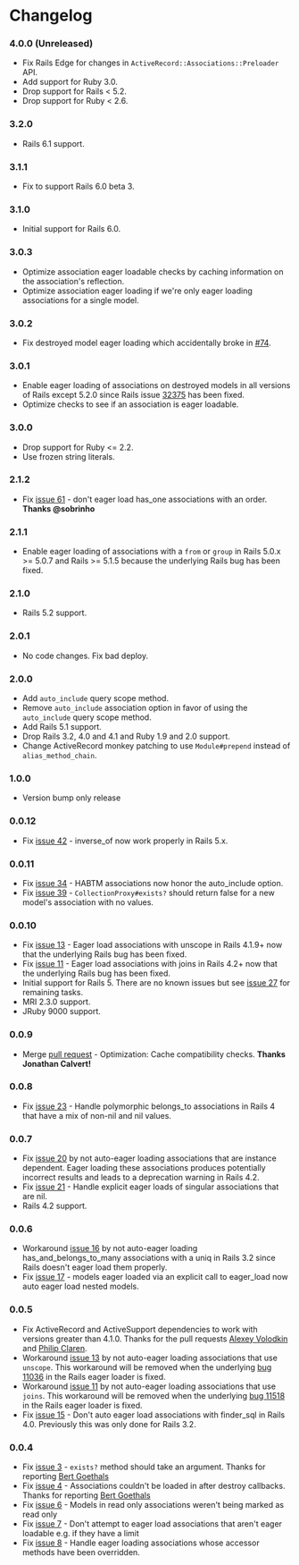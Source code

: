 # Changelog

### 4.0.0 (Unreleased)
- Fix Rails Edge for changes in `ActiveRecord::Associations::Preloader` API.
- Add support for Ruby 3.0.  
- Drop support for Rails < 5.2.
- Drop support for Ruby < 2.6.

### 3.2.0
- Rails 6.1 support.

### 3.1.1
- Fix to support Rails 6.0 beta 3.

### 3.1.0
- Initial support for Rails 6.0.

### 3.0.3
- Optimize association eager loadable checks by caching information on the association's reflection.
- Optimize association eager loading if we're only eager loading associations for a single model.

### 3.0.2
- Fix destroyed model eager loading which accidentally broke in [#74](https://github.com/salsify/goldiloader/pull/74).

### 3.0.1
- Enable eager loading of associations on destroyed models in all versions of Rails except 5.2.0 since
  Rails issue [32375](https://github.com/rails/rails/pull/32375) has been fixed.
- Optimize checks to see if an association is eager loadable.

### 3.0.0
* Drop support for Ruby <= 2.2.
* Use frozen string literals.

### 2.1.2 
* Fix [issue 61](https://github.com/salsify/goldiloader/issues/61) - don't eager load has_one associations with an order.
  **Thanks @sobrinho**

### 2.1.1
* Enable eager loading of associations with a `from` or `group` in Rails 5.0.x >= 5.0.7 and Rails >= 5.1.5 because
  the underlying Rails bug has been fixed.
  
### 2.1.0
* Rails 5.2 support.

### 2.0.1
* No code changes. Fix bad deploy.

### 2.0.0
* Add `auto_include` query scope method.
* Remove `auto_include` association option in favor of using the `auto_include` query scope method.
* Add Rails 5.1 support.
* Drop Rails 3.2, 4.0 and 4.1 and Ruby 1.9 and 2.0 support.
* Change ActiveRecord monkey patching to use `Module#prepend` instead of `alias_method_chain`.

### 1.0.0
* Version bump only release

### 0.0.12
* Fix [issue 42](https://github.com/salsify/goldiloader/issues/42) - inverse_of now work properly in Rails 5.x.

### 0.0.11
* Fix [issue 34](https://github.com/salsify/goldiloader/issues/34) - HABTM associations now honor 
  the auto_include option.
* Fix [issue 39](https://github.com/salsify/goldiloader/issues/39) - `CollectionProxy#exists?` should return false 
  for a new model's association with no values.
  
### 0.0.10
* Fix [issue 13](https://github.com/salsify/goldiloader/issues/13) - Eager load associations with unscope
  in Rails 4.1.9+ now that the underlying Rails bug has been fixed.
* Fix [issue 11](https://github.com/salsify/goldiloader/issues/11) - Eager load associations with joins in 
  Rails 4.2+ now that the underlying Rails bug has been fixed.
* Initial support for Rails 5. There are no known issues but see 
  [issue 27](https://github.com/salsify/goldiloader/issues/27) for remaining tasks.
* MRI 2.3.0 support.
* JRuby 9000 support.

### 0.0.9
* Merge [pull request](https://github.com/salsify/goldiloader/pull/24) - Optimization: Cache compatibility
  checks. **Thanks Jonathan Calvert!**

### 0.0.8
* Fix [issue 23](https://github.com/salsify/goldiloader/issues/23) - Handle polymorphic belongs_to
  associations in Rails 4 that have a mix of non-nil and nil values.

### 0.0.7
* Fix [issue 20](https://github.com/salsify/goldiloader/issues/20) by not auto-eager loading 
  associations that are instance dependent. Eager loading these associations produces potentially
  incorrect results and leads to a deprecation warning in Rails 4.2.
* Fix [issue 21](https://github.com/salsify/goldiloader/issues/21) - Handle explicit eager loads
  of singular associations that are nil.
* Rails 4.2 support.

### 0.0.6
* Workaround [issue 16](https://github.com/salsify/goldiloader/issues/16) by not auto-eager loading 
  has_and_belongs_to_many associations with a uniq in Rails 3.2 since Rails doesn't eager load them 
  properly.
* Fix [issue 17](https://github.com/salsify/goldiloader/issues/17) - models eager loaded via an explicit
  call to eager_load now auto eager load nested models.

### 0.0.5

* Fix ActiveRecord and ActiveSupport dependencies to work with versions greater than 4.1.0. Thanks for the pull
  requests [Alexey Volodkin](https://github.com/miraks) and [Philip Claren](https://github.com/DerKobe).
* Workaround [issue 13](https://github.com/salsify/goldiloader/issues/13) by not auto-eager loading associations
  that use `unscope`. This workaround will be removed when the underlying 
  [bug 11036](https://github.com/rails/rails/issues/11036) in the Rails eager loader is fixed.
* Workaround [issue 11](https://github.com/salsify/goldiloader/issues/11) by not auto-eager loading associations
  that use `joins`. This workaround will be removed when the underlying 
  [bug 11518](https://github.com/rails/rails/pull/11518) in the Rails eager loader is fixed.
* Fix [issue 15](https://github.com/salsify/goldiloader/issues/15) - Don't auto eager load associations 
  with finder_sql in Rails 4.0. Previously this was only done for Rails 3.2.

### 0.0.4
 
* Fix [issue 3](https://github.com/salsify/goldiloader/issues/3) - `exists?` method should take an argument. 
  Thanks for reporting [Bert Goethals](https://github.com/Bertg)
* Fix [issue 4](https://github.com/salsify/goldiloader/issues/4) - Associations couldn't be loaded in after 
  destroy callbacks. Thanks for reporting [Bert Goethals](https://github.com/Bertg)
* Fix [issue 6](https://github.com/salsify/goldiloader/issues/6) - Models in read only associations weren't
  being marked as read only
* Fix [issue 7](https://github.com/salsify/goldiloader/issues/7) - Don't attempt to eager load associations that
  aren't eager loadable e.g. if they have a limit
* Fix [issue 8](https://github.com/salsify/goldiloader/issues/8) - Handle eager loading associations whose 
  accessor methods have been overridden.

